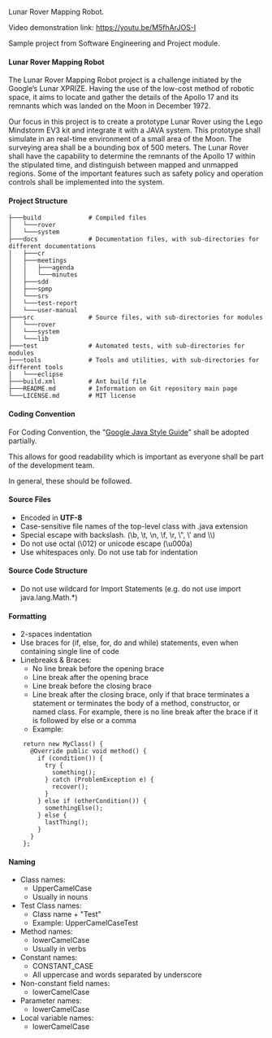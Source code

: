 Lunar Rover Mapping Robot.

Video demonstration link: https://youtu.be/M5fhArJOS-I

Sample project from Software Engineering and Project module.

#### Lunar Rover Mapping Robot

The Lunar Rover Mapping Robot project is a challenge initiated by the Google’s Lunar XPRIZE. Having the use of the low-cost method of robotic space, it aims to locate and gather the details of the Apollo 17 and its remnants which was landed on the Moon in December 1972. 

Our focus in this project is to create a prototype Lunar Rover using the Lego Mindstorm EV3 kit and integrate it with a JAVA system. This prototype shall simulate in an real-time environment of a small area of the Moon. The surveying area shall be a bounding box of 500 meters. The Lunar Rover shall have the capability to determine the remnants of the Apollo 17 within the stipulated time, and distinguish between mapped and unmapped regions. Some of the important features such as safety policy and operation controls shall be implemented into the system.

#### Project Structure

    ├───build             # Compiled files
    │   └───rover
    │   └───system
    ├───docs              # Documentation files, with sub-directories for different documentations
    │   ├───cr
    │   ├───meetings
    │   │   ├───agenda
    │   │   └───minutes
    │   ├───sdd
    │   ├───spmp
    │   └───srs
    │   └───test-report
    │   └───user-manual
    ├───src               # Source files, with sub-directories for modules
    │   └───rover
    │   └───system
    │   └───lib
    ├───test              # Automated tests, with sub-directories for modules
    ├───tools             # Tools and utilities, with sub-directories for different tools
    │   └───eclipse
    ├───build.xml         # Ant build file
    ├───README.md         # Information on Git repository main page
    └───LICENSE.md        # MIT license

#### Coding Convention

For Coding Convention, the "[Google Java Style Guide](https://google.github.io/styleguide/javaguide.html)" shall be adopted partially.

This allows for good readability which is important as everyone shall be part of the development team.

In general, these should be followed.

#### Source Files
- Encoded in **UTF-8**
- Case-sensitive file names of the top-level class with .java extension
- Special escape with backslash. (\b, \t, \n, \f, \r, \\", \\' and \\\\)
- Do not use octal (\012) or unicode escape (\u000a)
- Use whitespaces only. Do not use tab for indentation

#### Source Code Structure
- Do not use wildcard for Import Statements (e.g. do not use import java.lang.Math.*)

#### Formatting
- 2-spaces indentation
- Use braces for (if, else, for, do and while) statements, even when containing single line of code
- Linebreaks & Braces:
    - No line break before the opening brace
    - Line break after the opening brace
    - Line break before the closing brace
    - Line break after the closing brace, only if that brace terminates a statement or terminates the body of a method, constructor, or named class. For example, there is no line break after the brace if it is followed by else or a comma
    - Example:
    
```
    return new MyClass() {
      @Override public void method() {
        if (condition()) {
          try {
            something();
          } catch (ProblemException e) {
            recover();
          }
        } else if (otherCondition()) {
          somethingElse();
        } else {
          lastThing();
        }
      }
    };
```

#### Naming

- Class names:
    - UpperCamelCase
    - Usually in nouns
- Test Class names:
    - Class name + "Test"
    - Example: UpperCamelCaseTest
- Method names:
    - lowerCamelCase
    - Usually in verbs
- Constant names:
    - CONSTANT_CASE
    - All uppercase and words separated by underscore
- Non-constant field names:
    - lowerCamelCase
- Parameter names:
    - lowerCamelCase
- Local variable names:
    - lowerCamelCase

